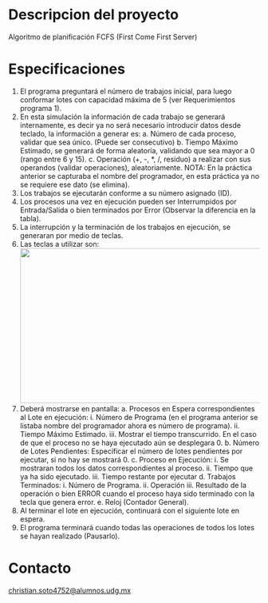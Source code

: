 # Descripcion del proyecto
Algoritmo de planificación FCFS (First Come First Server)

# Especificaciones
1. El programa preguntará el número de trabajos inicial, para luego conformar lotes con
   capacidad máxima de 5 (ver Requerimientos programa 1).
2. En esta simulación la información de cada trabajo se generará internamente, es decir ya no
   será necesario introducir datos desde teclado, la información a generar es:
     a. Número de cada proceso, validar que sea único. (Puede ser consecutivo)
     b. Tiempo Máximo Estimado, se generará de forma aleatoria, validando que sea mayor 
        a 0 (rango entre 6 y 15).
     c. Operación (+, -, *, /, residuo) a realizar con sus operandos (validar operaciones),
        aleatoriamente.
     NOTA: En la práctica anterior se capturaba el nombre del programador, en esta práctica
     ya no se requiere ese dato (se elimina).
3. Los trabajos se ejecutarán conforme a su número asignado (ID).
4. Los procesos una vez en ejecución pueden ser Interrumpidos por Entrada/Salida o bien
   terminados por Error (Observar la diferencia en la tabla).
5. La interrupción y la terminación de los trabajos en ejecución, se generaran por medio de
   teclas.
6. Las teclas a utilizar son:
   <img src="https://cdn.discordapp.com/attachments/762088441314934794/859552834194243584/unknown.png" width="698" height="310">
7. Deberá mostrarse en pantalla:
    a. Procesos en Espera correspondientes al Lote en ejecución:
      i. Número de Programa (en el programa anterior se listaba nombre del
         programador ahora es número de programa).
      ii. Tiempo Máximo Estimado.
      iii. Mostrar el tiempo transcurrido. En el caso de que el proceso no se haya
           ejecutado aún se desplegara 0.
    b. Número de Lotes Pendientes: Especificar el número de lotes pendientes por ejecutar,
       si no hay se mostrará 0.
    c. Proceso en Ejecución:
      i. Se mostraran todos los datos correspondientes al proceso. 
      ii. Tiempo que ya ha sido ejecutado.
      iii. Tiempo restante por ejecutar 
    d. Trabajos Terminados:
      i. Número de Programa.
      ii. Operación
      iii. Resultado de la operación o bien ERROR cuando el proceso haya sido
           terminado con la tecla que genera error.
    e. Reloj (Contador General).
8. Al terminar el lote en ejecución, continuará con el siguiente lote en espera.
9. El programa terminará cuando todas las operaciones de todos los lotes se hayan realizado
   (Pausarlo).

# Contacto
christian.soto4752@alumnos.udg.mx  
